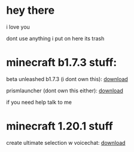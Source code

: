 # hey there
i love you

dont use anything i put on here its trash

# minecraft b1.7.3 stuff:

beta unleashed b1.7.3 (i dont own this): [download](https://drive.google.com/file/d/19QBP5cayh4hFa8tgFkEf2LI7sTXUv8Gw/view?usp=drive_link)

prismlauncher (dont own this either): [download](https://drive.google.com/file/d/1A5W0_hA0-lyYZ0of6JNvNJAgviGSRCyu/view?usp=drive_link)

if you need help talk to me


# minecraft 1.20.1 stuff


create ultimate selection w voicechat: [download](https://drive.google.com/file/d/1nujmZtlE2FI6TBZnzsXgUMt4-1clIz5Y/view?usp=drive_link) 
